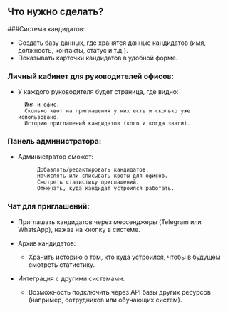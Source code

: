 ## Что нужно сделать?

###Система кандидатов:
    
* Создать базу данных, где хранятся данные кандидатов (имя, должность, контакты, статус и т.д.).
* Показывать карточки кандидатов в удобной форме.


### Личный кабинет для руководителей офисов:

* У каждого руководителя будет страница, где видно:

        Имя и офис.
        Сколько квот на приглашения у них есть и сколько уже использовано.
        Историю приглашений кандидатов (кого и когда звали).

### Панель администратора:
        
* Администратор сможет:
            
            Добавлять/редактировать кандидатов.
            Начислять или списывать квоты для офисов.
            Смотреть статистику приглашений.
            Отмечать, куда кандидат устроился работать.


### Чат для приглашений:

* Приглашать кандидатов через мессенджеры (Telegram или WhatsApp), нажав на кнопку в системе.

* Архив кандидатов:
    * Хранить историю о том, кто куда устроился, чтобы в будущем смотреть статистику.

* Интеграция с другими системами:
    * Возможность подключить через API базы других ресурсов (например, сотрудников или обучающих систем).